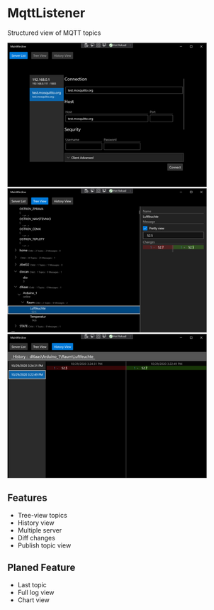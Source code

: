 # MqttListener
Structured view of MQTT topics

<img src="imgs\1.png" style="zoom:50%;" />

<img src="imgs\2.png" style="zoom:50%;" />

<img src="imgs\3.png" style="zoom:50%;" />

## Features
- Tree-view topics
- History view
- Multiple server
- Diff changes
- Publish topic view



## Planed Feature

- Last topic
- Full log view
- Chart view
